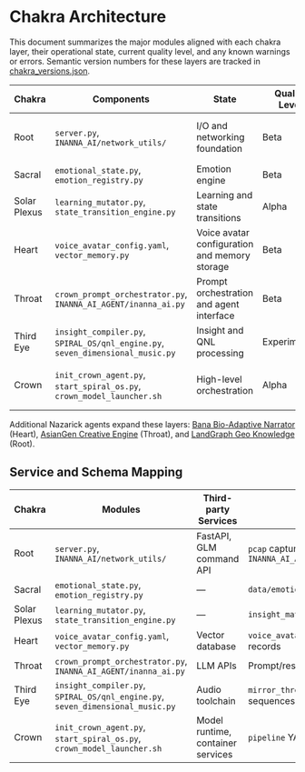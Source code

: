 # Chakra Architecture

This document summarizes the major modules aligned with each chakra layer, their operational state, current quality level, and any known warnings or errors. Semantic version numbers for these layers are tracked in [chakra_versions.json](chakra_versions.json).

| Chakra | Components | State | Quality Level | Known Warnings/Errors |
| --- | --- | --- | --- | --- |
| Root | `server.py`, `INANNA_AI/network_utils/` | I/O and networking foundation | Beta | Network capture may require elevated permissions |
| Sacral | `emotional_state.py`, `emotion_registry.py` | Emotion engine | Beta | Registry entries still growing |
| Solar Plexus | `learning_mutator.py`, `state_transition_engine.py` | Learning and state transitions | Alpha | Mutations can produce unstable states |
| Heart | `voice_avatar_config.yaml`, `vector_memory.py` | Voice avatar configuration and memory storage | Beta | Vector store requires running database |
| Throat | `crown_prompt_orchestrator.py`, `INANNA_AI_AGENT/inanna_ai.py` | Prompt orchestration and agent interface | Beta | None currently |
| Third Eye | `insight_compiler.py`, `SPIRAL_OS/qnl_engine.py`, `seven_dimensional_music.py` | Insight and QNL processing | Experimental | QNL engine emits occasional warnings |
| Crown | `init_crown_agent.py`, `start_spiral_os.py`, `crown_model_launcher.sh` | High-level orchestration | Alpha | Startup scripts assume local model availability |

Additional Nazarick agents expand these layers:
[Bana Bio-Adaptive Narrator](nazarick_agents.md#bana-bio-adaptive-narrator) (Heart),
[AsianGen Creative Engine](nazarick_agents.md#asiangen-creative-engine) (Throat), and
[LandGraph Geo Knowledge](nazarick_agents.md#landgraph-geo-knowledge) (Root).

## Service and Schema Mapping

| Chakra | Modules | Third-party Services | Data Schemas |
| --- | --- | --- | --- |
| Root | `server.py`, `INANNA_AI/network_utils/` | FastAPI, GLM command API | `pcap` captures, `INANNA_AI_AGENT/network_utils_config.json` |
| Sacral | `emotional_state.py`, `emotion_registry.py` | — | `data/emotion_registry.json` |
| Solar Plexus | `learning_mutator.py`, `state_transition_engine.py` | — | `insight_matrix.json` |
| Heart | `voice_avatar_config.yaml`, `vector_memory.py` | Vector database | `voice_avatar_config.yaml`, embedding records |
| Throat | `crown_prompt_orchestrator.py`, `INANNA_AI_AGENT/inanna_ai.py` | LLM APIs | Prompt/response JSON payloads |
| Third Eye | `insight_compiler.py`, `SPIRAL_OS/qnl_engine.py`, `seven_dimensional_music.py` | Audio toolchain | `mirror_thresholds.json`, QNL glyph sequences |
| Crown | `init_crown_agent.py`, `start_spiral_os.py`, `crown_model_launcher.sh` | Model runtime, container services | `pipeline` YAML, `ritual_profile.json` |
